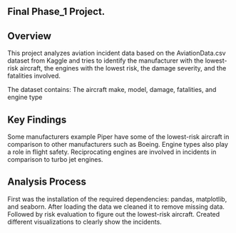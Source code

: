 ## Final Phase_1 Project.

## Overview
This project analyzes aviation incident data based on the AviationData.csv dataset from Kaggle and tries to identify the manufacturer with the lowest-risk aircraft, the engines with the lowest risk, the damage severity, and the fatalities involved.

The dataset contains: The aircraft make, model, damage, fatalities, and engine type

## Key Findings
Some manufacturers example Piper have some of the lowest-risk aircraft in comparison to other manufacturers such as Boeing.
Engine types also play a role in flight safety. Reciprocating engines are involved in incidents in comparison to turbo jet engines.

## Analysis Process
First was the installation of the required dependencies: pandas, matplotlib, and seaborn.
After loading the data we cleaned it to remove missing data. Followed by risk evaluation to figure out the lowest-risk aircraft.
Created different visualizations to clearly show the incidents.




